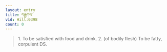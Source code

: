 ```yaml
---
layout: entry
title: བརྒྱགས་
vid: Hill:0398
count: 0
---
```

> 1\. To be satisfied with food and drink\. 2\. (of bodily flesh) To be fatty, corpulent DS\.


